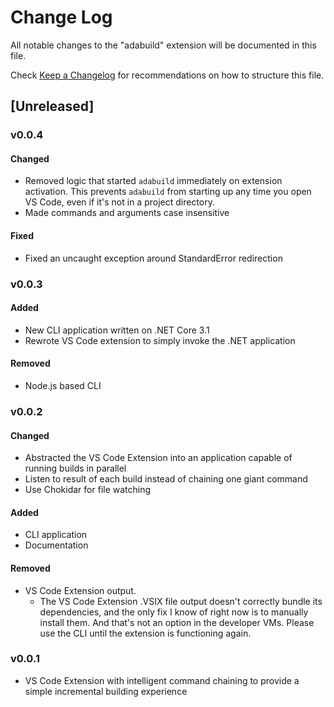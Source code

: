 # Change Log

All notable changes to the "adabuild" extension will be documented in this file.

Check [Keep a Changelog](http://keepachangelog.com/) for recommendations on how to structure this file.

## [Unreleased]

### v0.0.4

#### Changed
 - Removed logic that started `adabuild` immediately on extension activation. This prevents `adabuild` from starting up any time you open VS Code, even if it's not in a project directory.
 - Made commands and arguments case insensitive

#### Fixed
 - Fixed an uncaught exception around StandardError redirection

### v0.0.3

#### Added
 - New CLI application written on .NET Core 3.1
 - Rewrote VS Code extension to simply invoke the .NET application

#### Removed
 - Node.js based CLI

### v0.0.2

#### Changed
 - Abstracted the VS Code Extension into an application capable of running builds in parallel
 - Listen to result of each build instead of chaining one giant command
 - Use Chokidar for file watching

#### Added
 - CLI application
 - Documentation
 
#### Removed
 - VS Code Extension output.
   - The VS Code Extension .VSIX file output doesn't correctly bundle its dependencies, and the only fix I know of right now is to manually install them. And that's not an option in the developer VMs. Please use the CLI until the extension is functioning again.

### v0.0.1

 - VS Code Extension with intelligent command chaining to provide a simple incremental building experience

